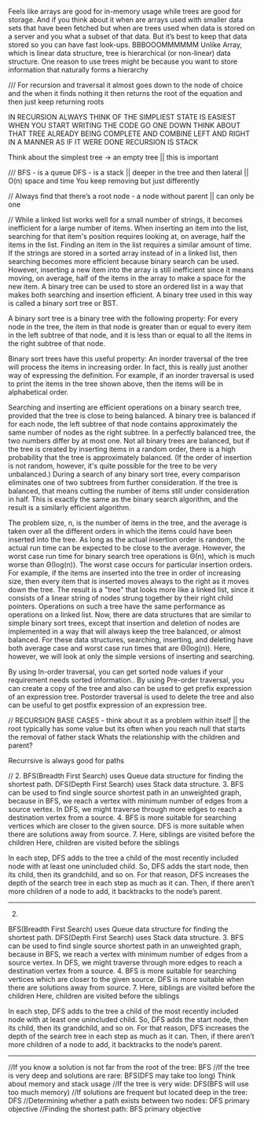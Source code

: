 
Feels like arrays are good for in-memory usage while trees are good for storage. And if you think about it when are arrays used with smaller data sets that have been fetched but when are trees used when data is stored on a server and you what a subset of that data. But it’s best to keep that data stored so you can have fast look-ups. BBBOOOMMMMMM Unlike Array, which is linear data structure, tree is hierarchical (or non-linear) data structure. One reason to use trees might be because you want to store information that naturally forms a hierarchy

///
For recursion and traversal it almost goes down to the node of choice and the when it finds nothing it then returns the root of the equation and then just keep returning roots

IN RECURSION ALWAYS THINK OF THE SIMPLIEST STATE IS EASIEST
WHEN YOU START WRITING THE CODE GO ONE DOWN THINK ABOUT THAT TREE ALREADY BEING COMPLETE AND COMBINE LEFT AND RIGHT IN A MANNER AS IF IT WERE DONE 
RECURSION IS STACK

Think about the simplest tree -> an empty tree || this is important

///
BFS - is a queue
DFS - is a stack || deeper in the tree and then lateral || O(n) space and time
You keep removing but just differently 

//
Always find that there’s a root node - a node without parent || can only be one

//
While a linked list works well for a small number of strings, it becomes inefficient for a large number of items. When inserting an item into the list, searching for that item's position requires looking at, on average, half the items in the list. Finding an item in the list requires a similar amount of time. If the strings are stored in a sorted array instead of in a linked list, then searching becomes more efficient because binary search can be used. However, inserting a new item into the array is still inefficient since it means moving, on average, half of the items in the array to make a space for the new item. A binary tree can be used to store an ordered list in a way that makes both searching and insertion efficient. A binary tree used in this way is called a binary sort tree or BST.

A binary sort tree is a binary tree with the following property: For every node in the tree, the item in that node is greater than or equal to every item in the left subtree of that node, and it is less than or equal to all the items in the right subtree of that node. 

Binary sort trees have this useful property: An inorder traversal of the tree will process the items in increasing order. In fact, this is really just another way of expressing the definition. For example, if an inorder traversal is used to print the items in the tree shown above, then the items will be in alphabetical order. 

Searching and inserting are efficient operations on a binary search tree, provided that the tree is close to being balanced. A binary tree is balanced if for each node, the left subtree of that node contains approximately the same number of nodes as the right subtree. In a perfectly balanced tree, the two numbers differ by at most one. Not all binary trees are balanced, but if the tree is created by inserting items in a random order, there is a high probability that the tree is approximately balanced. (If the order of insertion is not random, however, it's quite possible for the tree to be very unbalanced.) During a search of any binary sort tree, every comparison eliminates one of two subtrees from further consideration. If the tree is balanced, that means cutting the number of items still under consideration in half. This is exactly the same as the binary search algorithm, and the result is a similarly efficient algorithm.

The problem size, n, is the number of items in the tree, and the average is taken over all the different orders in which the items could have been inserted into the tree. As long as the actual insertion order is random, the actual run time can be expected to be close to the average. However, the worst case run time for binary search tree operations is Θ(n), which is much worse than Θ(log(n)). The worst case occurs for particular insertion orders. For example, if the items are inserted into the tree in order of increasing size, then every item that is inserted moves always to the right as it moves down the tree. The result is a "tree" that looks more like a linked list, since it consists of a linear string of nodes strung together by their right child pointers. Operations on such a tree have the same performance as operations on a linked list. Now, there are data structures that are similar to simple binary sort trees, except that insertion and deletion of nodes are implemented in a way that will always keep the tree balanced, or almost balanced. For these data structures, searching, inserting, and deleting have both average case and worst case run times that are Θ(log(n)). Here, however, we will look at only the simple versions of inserting and searching.

By using In-order traversal, you can get sorted node values if your requirement needs sorted information.. By using Pre-order traversal, you can create a copy of the tree and also can be used to get prefix expression of an expression tree. Postorder traversal is used to delete the tree and also can be useful to get postfix expression of an expression tree.

//
RECURSION
BASE CASES - think about it as a problem within itself || the root typically has some value but its often when you reach null that starts the removal of father stack
Whats the relationship with the children and parent?

Recurrsive is always good for paths

//
2.
BFS(Breadth First Search) uses Queue data structure for finding the shortest path.
DFS(Depth First Search) uses Stack data structure.
3.
BFS can be used to find single source shortest path in an unweighted graph, because in BFS, we reach a vertex with minimum number of edges from a source vertex.
In DFS, we might traverse through more edges to reach a destination vertex from a source.
4.
BFS is more suitable for searching vertices which are closer to the given source.
DFS is more suitable when there are solutions away from source.
7.
Here, siblings are visited before the children
Here, children are visited before the siblings

In each step, DFS adds to the tree a child of the most recently included node with at least one unincluded child. So, DFS adds the start node, then its child, then its grandchild, and so on. For that reason, DFS increases the depth of the search tree in each step as much as it can. Then, if there aren’t more children of a node to add, it backtracks to the node’s parent.


********

2.
BFS(Breadth First Search) uses Queue data structure for finding the shortest path.
DFS(Depth First Search) uses Stack data structure.
3.
BFS can be used to find single source shortest path in an unweighted graph, because in BFS, we reach a vertex with minimum number of edges from a source vertex.
In DFS, we might traverse through more edges to reach a destination vertex from a source.
4.
BFS is more suitable for searching vertices which are closer to the given source.
DFS is more suitable when there are solutions away from source.
7.
Here, siblings are visited before the children
Here, children are visited before the siblings

In each step, DFS adds to the tree a child of the most recently included node with at least one unincluded child. So, DFS adds the start node, then its child, then its grandchild, and so on. For that reason, DFS increases the depth of the search tree in each step as much as it can. Then, if there aren’t more children of a node to add, it backtracks to the node’s parent.


***************

//If you know a solution is not far from the root of the tree:
BFS
//If the tree is very deep and solutions are rare: 
BFS(DFS may take too long) Think about memory and stack usage
//If the tree is very wide:
DFS(BFS will use too much memory)
//If solutions are frequent but located deep in the tree:
DFS
//Determining whether a path exists between two nodes:
DFS primary objective
//Finding the shortest path:
BFS primary objective
